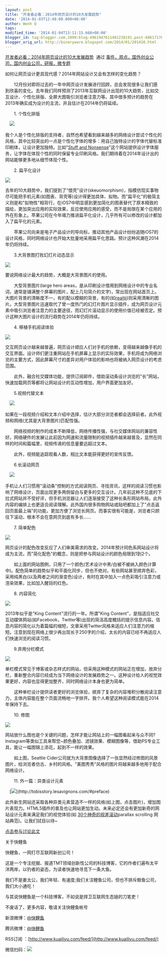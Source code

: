 ```yaml
---
layout: post
title: "开发者必看：2014年网页设计的10大发展趋势"
date: '2014-01-03T12:48:00.000+08:00'
author: Wenh Q
tags:
modified_time: '2014-01-04T13:11:15.668+08:00'
blogger_id: tag:blogger.com,1999:blog-4961947611491238191.post-6861717667204957618
blogger_orig_url: http://binaryware.blogspot.com/2014/01/201410.html
---
```

[开发者必看：2014年网页设计的10大发展趋势](http://www.kuailiyu.com/article/6964.html)  通过
[事件，观点，国外创业公司，国内创业公司，研报，微专题](http://www.kuailiyu.com/)


如何让网页设计更具现代感？2014年网站设计又会有怎样的变化趋势？

　　12月份对即将过去的一年中网页设计发展进行回顾，总会发现很多让我们感到欣喜的变化。去年我们同样预测了2013年互联网设计出现的10大趋势，比如交互设计、个性化排版、全屏大图吸引浏览者注意力等。其中很多预计的趋势在2013年确实成为设计的主流，并且估计在2014年仍将延续。

　　1. 个性化排版


　![](https://images-blogger-opensocial.googleusercontent.com/gadgets/proxy?url=http%3A%2F%2Fwww.kuailiyu.com%2Fuploadfile%2F2014%2F0102%2F20140102022808677.png&container=blogger&gadget=a&rewriteMime=image%2F*)

我个人是个性化排版的支持者，自然也希望看到越来越多的网络设计尝试个性化的风格，其中比较突出的一点是个性化字体的增多：用自己独特设计的字体代替标准印刷体，让设计更加独特。比如"[Stuff
and
Nonsense](http://www.stuffandnonsense.ca/)"这个网站提供设计字体服务，让字体在体现个性的同时保留专业印刷风格。我们期待着在2014年设计出的网站能够更多地从细节体现个性。

　　2. 扁平化设计


![](https://images-blogger-opensocial.googleusercontent.com/gadgets/proxy?url=http%3A%2F%2Fwww.kuailiyu.com%2Fuploadfile%2F2014%2F0102%2F20140102022807589.png&container=blogger&gadget=a&rewriteMime=image%2F*)

去年的10大趋势中，我们提到了"借壳"设计(skeuomorphism)，指模仿现实事物尽可能把手机元素(如图表、背壳等)设计得更加具体、拟物。而"扁平化"的极简主义则是和"拟物性"相背行，在iOS7中明显感到更加简化的图表替代了原本精致的描绘，更加突出应用的实际效果，反应使用应用的感受，而不是局限在某个应用的外在形象上。苹果公司在今年竭力推进扁平化设计，几乎所有可以修改的设计都加入了扁平化的元素。

　　苹果公司向来是电子产品设计的导向标，推动其他产品设计纷纷追随iOS7的设计风格，同时网络设计也开始大批量地采用扁平化思路。预计这种风潮在2014年仍将持续。

　　3.大背景图打败幻灯片动态显示


![](https://images-blogger-opensocial.googleusercontent.com/gadgets/proxy?url=http%3A%2F%2Fwww.kuailiyu.com%2Fuploadfile%2F2014%2F0102%2F20140102022807658.png&container=blogger&gadget=a&rewriteMime=image%2F*)

要说网络设计最大的趋势，大概是大背景图片的使用。

　　大型背景图片(large hero
areas，是从印刷设计借用到网络设计中的专业名词，通常是铺满整个屏幕的图片，配上几句简介的文字)，常出现在网站首页上。大图片背景的清晰度不一，有的配以模糊的背景，有的(如[realtii](http://realtii.com/))则采用清晰的图片。大型背景图片迅速取代了曾一度热门的幻灯片图片显示插件，成为网页设计元素中吸引浏览者注意力的主要途径，而幻灯片滚动显示的使用价值已经被否定。预计这种大图片设计的流行趋势在2014年仍将持续。

　　4. 移植手机阅读体验


![](https://images-blogger-opensocial.googleusercontent.com/gadgets/proxy?url=http%3A%2F%2Fwww.kuailiyu.com%2Fuploadfile%2F2014%2F0102%2F20140102022803806.jpg&container=blogger&gadget=a&rewriteMime=image%2F*)

交互网页设计越来越普遍，网页设计顺应人们对手机的依赖，变得越来越像手机的交互界面。设计师们更注重网站在手机屏幕上显示的实际效果，手机将成为网络浏览的主要方式，因此屏幕尺寸的差异对用户体验的影响也将被纳入网页设计的考虑范围。

　　此外，融合社交媒体功能，提供订阅邮件，借助滚动条设计浏览的"长"网站，快速加载网页等都将让网站设计的互动性增加，用户界面更加友好。

　　5.视频代替文本


　![](https://images-blogger-opensocial.googleusercontent.com/gadgets/proxy?url=http%3A%2F%2Fwww.kuailiyu.com%2Fuploadfile%2F2014%2F0102%2F20140102022803900.png&container=blogger&gadget=a&rewriteMime=image%2F*)

如果在一段视频介绍和文本介绍中选择，估计大部分浏览者都会选择前者。此外视频和网络(尤其是大背景图片)匹配性强。

　　网络视频的制作的成本不断降低，网络传播性强，与社交媒体网站的兼容性好。网络硬件的发展让此前因为网速和流量限制的视频插件越来越普及，显然在同样的时间和篇幅里，视频传递的信息量要远超过文本。

　　此外，视频能追踪观看人数，相比文本能获得更好的宣传反馈。

　　6.长滚动网页


　![](https://images-blogger-opensocial.googleusercontent.com/gadgets/proxy?url=http%3A%2F%2Fwww.kuailiyu.com%2Fuploadfile%2F2014%2F0102%2F20140102022802946.png&container=blogger&gadget=a&rewriteMime=image%2F*)

手机让人们习惯用"滚动条"控制的方式阅读网页、寻找资讯，这样的阅读习惯也影响了网络设计，页面出现更多两侧留白与更多的交互设计。几年前这种不见底的下拉式网站并不受好评，但手机浏览器让人们逐渐接受了这种长条形网站布局。此外内容的编排上也更适合阅读理解。此外国内很多购物网站或贴吧都加上了"点击返回页面最上端"的功能，更加方便了浏览长网页。而事实很有可能是，浏览者只顾往下滚动，根本不会在意网页到底有多长……

　　7. 简单配色


![](https://images-blogger-opensocial.googleusercontent.com/gadgets/proxy?url=http%3A%2F%2Fwww.kuailiyu.com%2Fuploadfile%2F2014%2F0102%2F20140102022802191.png&container=blogger&gadget=a&rewriteMime=image%2F*)

网页设计的配色改变反应了人们审美需求的改变。2014年预计同色系网站设计将成为主流，而"简化配色"的概念，则是把参与网站设计的颜色局限到1到2个。

　　如上面的网站图例，只用了一个颜色(艺术设计中黑/白被不被纳入颜色计算中)。配色简单的趋势似乎和平面化同步，但也不绝对。有些网站甚至摈弃色彩，采用纯黑白(以及两者之间的渐变色)设计，有时在其中加入一点色彩吸引注意力或渲染效果，比如加入醒目的红色。

　　8. 内容简化


![](https://images-blogger-opensocial.googleusercontent.com/gadgets/proxy?url=http%3A%2F%2Fwww.kuailiyu.com%2Fuploadfile%2F2014%2F0102%2F20140102022801694.png&container=blogger&gadget=a&rewriteMime=image%2F*)

2013年似乎是"King Content"流行的一年。所谓"King
Content"，是指适应社交互动媒体网站(如Facebook，Twitter等)出现的简洁高度概括的提示信息内容。信息内容的简化以为着篇幅的缩短，文章采用Twitter风格来适应人们注意力的缩短。注意到现在网络上很少再出现长于250字的介绍，太长的内容已经不再适应人们快速浏览的阅读习惯。

　　9.弃用分栏模式


![](https://images-blogger-opensocial.googleusercontent.com/gadgets/proxy?url=http%3A%2F%2Fwww.kuailiyu.com%2Fuploadfile%2F2014%2F0102%2F20140102022801526.png&container=blogger&gadget=a&rewriteMime=image%2F*)

单栏模式常见于博客或杂志样式的网站，但采用这种模式的网站正在增加，放弃分栏，重新整合内容已经成为当下网络设计的发展趋势之一。这种设计给人的视觉效果更好，内容也显得更加整齐，同时网络设计本身也更为简单。

　　这种单栏设计提供读者更好的浏览体验，摈弃了复杂的内容堆积分散阅读注意力，主体内容能在整个页面流畅地一字排开。我个人希望这种阅读模式能在2014年保持下去。

　　10. 修图


![](https://images-blogger-opensocial.googleusercontent.com/gadgets/proxy?url=http%3A%2F%2Fwww.kuailiyu.com%2Fuploadfile%2F2014%2F0102%2F20140102022801149.png&container=blogger&gadget=a&rewriteMime=image%2F*)

网站放什么图也是个关键的问题，怎样才能让网站上的一幅图看起来与众不同?Instagram等类似工具来帮您~颜色叠加、滤镜效果、模糊图像等，借助PS专业工具，能让一幅图锦上添花，起到不一样的效果。

　　如上图，Seattle
Cider公司就为大背景图像选择了一张显然经过修图的风景图片，给浏览者仿古、乡村的风格。"美图秀秀"风格的图片将越来越多地用于配合网络设计。

　　11. 外一篇：异类设计元素


　[![](https://images-blogger-opensocial.googleusercontent.com/gadgets/proxy?url=http%3A%2F%2Fwww.kuailiyu.com%2Fuploadfile%2F2014%2F0102%2F20140102023021154.png&container=blogger&gadget=a&rewriteMime=image%2F*)](http://tobisstory.lesavignons.com/#preface)

此外新生网站还采取各种异类元素营造不一样的风格(如上图，点击图片)，增加图片表现力。HTML5插件的普及也让网站更加生动。未来必定还会有更加新奇的网站设计元素来满足我们的视觉体验(如
[30个神奇的视差滚动](http://www.cnblogs.com/lhb25/archive/2012/03/02/30-mind-blowing-parallax-scrolling-effect-websites.html)parallax
scrolling 网站典范)。让我们拭目以待~

[点击参与讨论此文](http://www.kuailiyu.com/article/6964.html?utm_source=articletail&utm_medium=RSS#comments)

 关于快鲤鱼

快鲤鱼，一网打尽互联网新创公司！

这是一个专注挖掘、报道TMT领域创新性公司的科技博客，它的作者们遍布太平洋两岸，以钓者的姿态，为读者快速地寻觅下一条大鱼。

我们不是姜太公，我们年轻、有速度;我们关注鲤鱼公司，但也不排斥鲸鱼公司，我们大小通吃！

与其说快鲤鱼是一个科技博客，不如说是捍卫互联网生态链的刀笔吏！


不废话了，更多内容，敬请关注快鲤鱼帐号

新浪微博：[@快鲤鱼](http://weibo.com/p/1002062696344613/mblog)

腾讯微博：[@快鲤鱼](http://t.qq.com/kuailiyucyzone)

RSS订阅
：[http://www.kuailiyu.com/feed/](http://www.kuailiyu.com/feed/)

微信扫码：![](https://images-blogger-opensocial.googleusercontent.com/gadgets/proxy?url=http%3A%2F%2Ftpl6.kuailiyu.com%2Ftemplates%2Fwhite%2Fimages%2Fweixin.jpg&container=blogger&gadget=a&rewriteMime=image%2F*)
